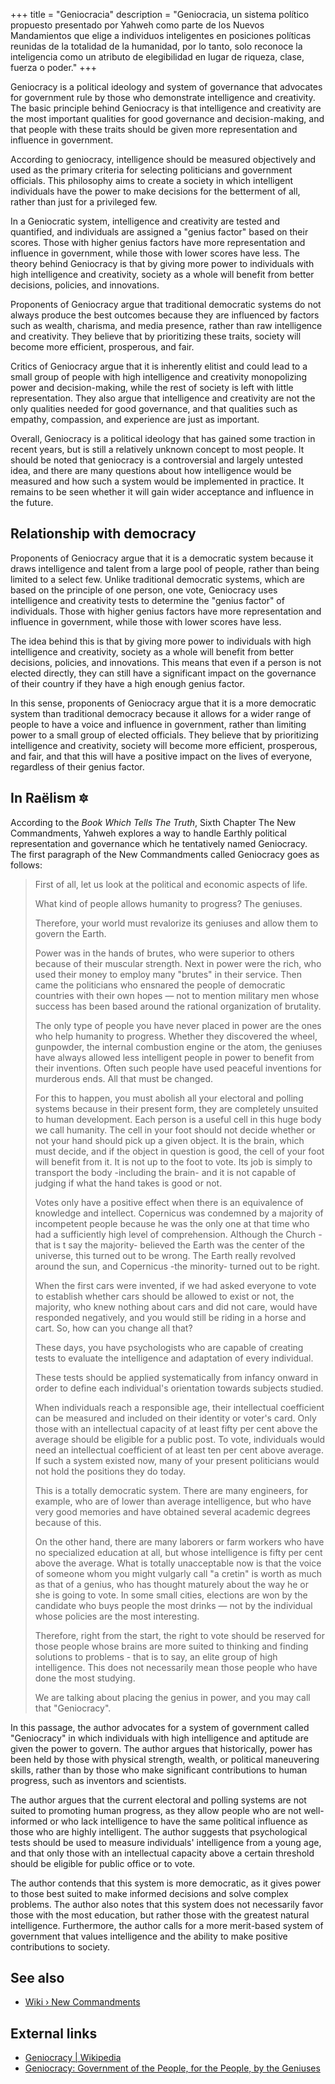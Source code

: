 +++
title = "Geniocracia"
description = "Geniocracia, un sistema político propuesto presentado por Yahweh como parte de los Nuevos Mandamientos que elige a individuos inteligentes en posiciones políticas reunidas de la totalidad de la humanidad, por lo tanto, solo reconoce la inteligencia como un atributo de elegibilidad en lugar de riqueza, clase, fuerza o poder."
+++

Geniocracy is a political ideology and system of governance that advocates for government rule by those who demonstrate intelligence and creativity. The basic principle behind Geniocracy is that intelligence and creativity are the most important qualities for good governance and decision-making, and that people with these traits should be given more representation and influence in government.

According to geniocracy, intelligence should be measured objectively and used as the primary criteria for selecting politicians and government officials. This philosophy aims to create a society in which intelligent individuals have the power to make decisions for the betterment of all, rather than just for a privileged few.

In a Geniocratic system, intelligence and creativity are tested and quantified, and individuals are assigned a "genius factor" based on their scores. Those with higher genius factors have more representation and influence in government, while those with lower scores have less. The theory behind Geniocracy is that by giving more power to individuals with high intelligence and creativity, society as a whole will benefit from better decisions, policies, and innovations.

Proponents of Geniocracy argue that traditional democratic systems do not always produce the best outcomes because they are influenced by factors such as wealth, charisma, and media presence, rather than raw intelligence and creativity. They believe that by prioritizing these traits, society will become more efficient, prosperous, and fair.

Critics of Geniocracy argue that it is inherently elitist and could lead to a small group of people with high intelligence and creativity monopolizing power and decision-making, while the rest of society is left with little representation. They also argue that intelligence and creativity are not the only qualities needed for good governance, and that qualities such as empathy, compassion, and experience are just as important.

Overall, Geniocracy is a political ideology that has gained some traction in recent years, but is still a relatively unknown concept to most people. It should be noted that geniocracy is a controversial and largely untested idea, and there are many questions about how intelligence would be measured and how such a system would be implemented in practice. It remains to be seen whether it will gain wider acceptance and influence in the future.

## Relationship with democracy

Proponents of Geniocracy argue that it is a democratic system because it draws intelligence and talent from a large pool of people, rather than being limited to a select few. Unlike traditional democratic systems, which are based on the principle of one person, one vote, Geniocracy uses intelligence and creativity tests to determine the "genius factor" of individuals. Those with higher genius factors have more representation and influence in government, while those with lower scores have less.

The idea behind this is that by giving more power to individuals with high intelligence and creativity, society as a whole will benefit from better decisions, policies, and innovations. This means that even if a person is not elected directly, they can still have a significant impact on the governance of their country if they have a high enough genius factor.

In this sense, proponents of Geniocracy argue that it is a more democratic system than traditional democracy because it allows for a wider range of people to have a voice and influence in government, rather than limiting power to a small group of elected officials. They believe that by prioritizing intelligence and creativity, society will become more efficient, prosperous, and fair, and that this will have a positive impact on the lives of everyone, regardless of their genius factor.

## In Raëlism 🔯

According to the _Book Which Tells The Truth_, Sixth Chapter The New Commandments, Yahweh explores a way to handle Earthly political representation and governance which he tentatively named Geniocracy. The first paragraph of the New Commandments called Geniocracy goes as follows:

> First of all, let us look at the political and economic aspects of life.
>
> What kind of people allows humanity to progress? The geniuses.
>
> Therefore, your world must revalorize its geniuses and allow them to govern the Earth.
>
> Power was in the hands of brutes, who were superior to others because of their muscular strength. Next in power were the rich, who used their money to employ many "brutes" in their service. Then came the politicians who ensnared the people of democratic countries with their own hopes — not to mention military men whose success has been based around the rational organization of brutality.
>
> The only type of people you have never placed in power are the ones who help humanity to progress. Whether they discovered the wheel, gunpowder, the internal combustion engine or the atom, the geniuses have always allowed less intelligent people in power to benefit from their inventions. Often such people have used peaceful inventions for murderous ends. All that must be changed.
>
> For this to happen, you must abolish all your electoral and polling systems because in their present form, they are completely unsuited to human development. Each person is a useful cell in this huge body we call humanity. The cell in your foot should not decide whether or not your hand should pick up a given object. It is the brain, which must decide, and if the object in question is good, the cell of your foot will benefit from it. It is not up to the foot to vote. Its job is simply to transport the body -including the brain- and it is not capable of judging if what the hand takes is good or not.
>
> Votes only have a positive effect when there is an equivalence of knowledge and intellect. Copernicus was condemned by a majority of incompetent people because he was the only one at that time who had a sufficiently high level of comprehension. Although the Church -that is t say the majority- believed the Earth was the center of the universe, this turned out to be wrong. The Earth really revolved around the sun, and Copernicus -the minority- turned out to be right.
>
> When the first cars were invented, if we had asked everyone to vote to establish whether cars should be allowed to exist or not, the majority, who knew nothing about cars and did not care, would have responded negatively, and you would still be riding in a horse and cart. So, how can you change all that?
>
> These days, you have psychologists who are capable of creating tests to evaluate the intelligence and adaptation of every individual.
>
> These tests should be applied systematically from infancy onward in order to define each individual's orientation towards subjects studied.
>
> When individuals reach a responsible age, their intellectual coefficient can be measured and included on their identity or voter's card. Only those with an intellectual capacity of at least fifty per cent above the average should be eligible for a public post. To vote, individuals would need an intellectual coefficient of at least ten per cent above average. If such a system existed now, many of your present politicians would not hold the positions they do today.
>
> This is a totally democratic system. There are many engineers, for example, who are of lower than average intelligence, but who have very good memories and have obtained several academic degrees because of this.
>
> On the other hand, there are many laborers or farm workers who have no specialized education at all, but whose intelligence is fifty per cent above the average. What is totally unacceptable now is that the voice of someone whom you might vulgarly call "a cretin" is worth as much as that of a genius, who has thought maturely about the way he or she is going to vote. In some small cities, elections are won by the candidate who buys people the most drinks — not by the individual whose policies are the most interesting.
>
> Therefore, right from the start, the right to vote should be reserved for those people whose brains are more suited to thinking and finding solutions to problems - that is to say, an elite group of high intelligence. This does not necessarily mean those people who have done the most studying.
>
> We are talking about placing the genius in power, and you may call that "Geniocracy".

In this passage, the author advocates for a system of government called "Geniocracy" in which individuals with high intelligence and aptitude are given the power to govern. The author argues that historically, power has been held by those with physical strength, wealth, or political maneuvering skills, rather than by those who make significant contributions to human progress, such as inventors and scientists.

The author argues that the current electoral and polling systems are not suited to promoting human progress, as they allow people who are not well-informed or who lack intelligence to have the same political influence as those who are highly intelligent. The author suggests that psychological tests should be used to measure individuals' intelligence from a young age, and that only those with an intellectual capacity above a certain threshold should be eligible for public office or to vote.

The author contends that this system is more democratic, as it gives power to those best suited to make informed decisions and solve complex problems. The author also notes that this system does not necessarily favor those with the most education, but rather those with the greatest natural intelligence. Furthermore, the author calls for a more merit-based system of government that values intelligence and the ability to make positive contributions to society.

## See also

- [Wiki › New Commandments](../../wiki/new-commandments/)

## External links

- [Geniocracy | Wikipedia](https://en.wikipedia.org/wiki/Geniocracy)
- [Geniocracy: Government of the People, for the People, by the Geniuses](http://www.geniocracy.org/)